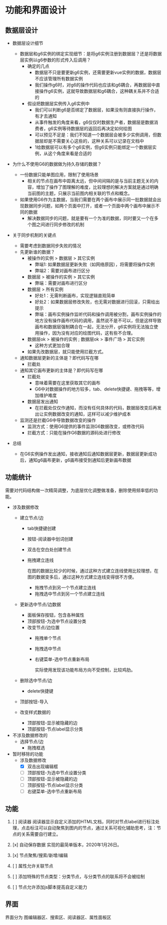 # 功能和界面设计

## 数据层设计

* 数据层设计细节
  * 数据层和g6实例的绑定实现细节：是将g6实例注册到数据层？还是将数据层实例以g6参数的形式传入后调用？
    * 确定的几点
      * 数据层不只是要更新g6实例，还需要更新vue实例的数据，数据层不应该管理所有数据实例
      * 我们操作g6时，对g6的操作代码也应该和g6耦合，再数据层中直接操作g6实例，这就导致数据层和g6耦合，这种耦关系并不合适的
    * 假设把数据层实例传入g6实例中
      * 我们可以判断g6是否绑定了数据层，如果没有则直接执行操作，有才去通知
      * 从事件触发的角度来看，g6仅仅时数据生产者，数据层是数据消费者，g6实例等待数据层的返回后再决定如何绘图
      * 可以预见不足是：我们不知道一个数据层会被多少实例调用，但数据层却是不需要关心这些的，这种关系可以记录在文档中
      * 1给数据层可以有多个g6实例，但g6实例只能绑定一个数据层实例，从这个角度来看是合适的

* 为什么不使用G6的数据做为持久存储的数据？
  * 一份数据只能单图应用，限制了使用场景
    * 相关的节点在画布中距离太远，但中间间隔的是与当前主题无关的内容，增加了操作了图理解的难度，比较理想的解决方案就是通过明确当前图的主题，只展示当前图内相关联的节点和概念。
  * 如果使用G6作为主数据，当我们需要在两个画布中展示同一批数据就会出现数据同步问题，如两个页面中打开，或者一个页面中两个画布中展示不同的数据
    * 解决数据同步的问题，就是要有一个为准的数据，同时要又一个在多个图之间进行同步修改的机制
* 关于同步机制的关键点
  * 需要考虑到数据同步失败的情况
  * 先更新谁的数据？
    * 被操作的实例 > 数据层 > 其它实例
      * 弊端1: 如果数据层更新失败（如网络原因），将需要将操作实例
      * 弊端2：需要对画布进行区分
    * 数据层 > 被操作的实例 > 其它实例
      * 弊端：需要对画布进行区分
    * 数据层 > 所有实例
      * 好处1：无需判断画布，实现逻辑直观简单
      * 好处2：如果数据层修改失败，也无需对数据进行回滚，只需给出提示
      * 弊端：画布实例操作监听代码和操作调用被分割，画布实例操作的地方没有操作画布代码的调用，虽然说不是不可以，但是这样导致画布和数据层强制耦合在一起，无法分开，g6实例将无法独立使用操作，因为没有对应的绘图代码，这有些不合理。
    * 数据层ok > 被操作的实例 ; 数据层ok > 事件广场 > 其它实例
      * 这种方式更加合理
    * 如果先改数据层，就只能使用拦截方式。
  * 通知数据层更新的主体是？即代码写在哪
    * 拦截处
  * 通知其它画布更新的主体是？即代码写在哪
    * 拦截处
      * 意味着需要在这里获取其它的画布
      * G6中对数据操作的地方较多，tab、delete快捷键、拖拽等等，增加维护难度
    * 数据层发出通知
      * 在拦截处仅仅作通知，而没有任何具体的代码，数据层改变后再发出让实例数据改变的通知，这样可以减少维护成本
  * 监测还是拦截G6中导致数据改变的操作
    * 监测方式：使用G6提供的事件监测G6数据改变，或修改代码
    * 拦截方式：只能在操作G6数据的源码处进行修改
* 总结
  * 在G6实例操作发出通知，接收通知后通知数据层更新，数据层更新成功后，通知g6画布更新，g6画布接受到通知后更新画布数据

## 功能统计

需要对代码结构做一次精简调整，为底层优化调整做准备，删除使用频率低的功能。

* 涉及数据修改
  * 建立节点/边
    * tab快捷键创建
    * 按钮-阅读器中划词创建
    * 双击在空白处创建节点
    * 拖拽建立连线

      在图的数据比较少的时候，通过这种方式建立连线使用比较理想，在图的数据变多后，通过这种方式建立连线变得很不方便。

      * 拖拽节点到另一个节点建立连线
      * 拖拽选中节点到另一个节点建立连线
  * 更新选中节点/边数据
    * 面板保存按钮，包含各种属性
    * 顶部按钮-为选中节点设置分类
    * 改变节点/边位置
      * 拖拽单个节点
      * 拖拽选中节点
      * 右键菜单-选中节点重新布局

        实际使用发现该功能布局方向不受控制，比较鸡肋。

  * 删除选中节点/边
    * delete快捷键
  * 顶部按钮-导入
  * 改变样式数据的
    * 顶部按钮-显示被隐藏的边
    * 顶部按钮-节点label显示分类
* 不涉及数据修改的
  * 选择节点/边
    * 拖拽框选
* 暂时移除的功能
  * 涉及数据修改
    * [x] 双击出现编辑框
    * [ ] 顶部按钮-为选中节点设置分类
    * [ ] 顶部按钮-显示被隐藏的边
    * [ ] 顶部按钮-节点label显示分类
    * [ ] 右键菜单-选中节点重新布局

## 功能

1. [ ] 阅读器
  阅读器显示自定义添加的HTML文档，同时对节点label进行标注处理，点击标注可以自动聚焦到图内的节点，通过关系可视化辅助思考，注：节点的关系需要自行建立。

2. [x] 自动保存数据
   实现的最简单版本，2020年1月26日。

3. [x] 节点聚焦/搜索/新增/编辑
4. [ ] 属性允许关联节点
5. [ ] 添加特殊的节点类型：分类节点，与分类节点的联系将不会被绘制
6. [ ] 节点允许添加js脚本提高自定义能力

## 界面

界面分为 图编辑器区、搜索区、阅读器区、属性面板区
